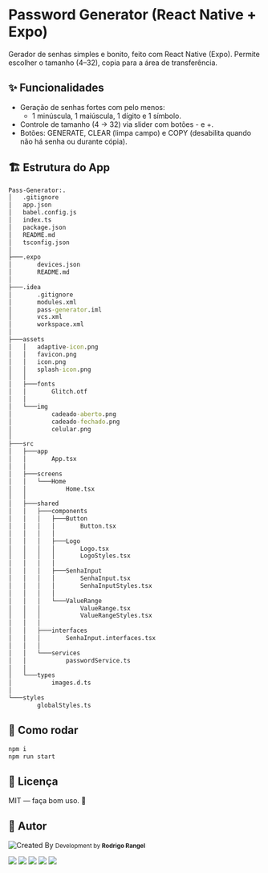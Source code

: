 # Password Generator (React Native + Expo)

Gerador de senhas simples e bonito, feito com React Native (Expo).
Permite escolher o tamanho (4–32), copia para a área de transferência.

## ✨ Funcionalidades

* Geração de senhas fortes com pelo menos:
    * 1 minúscula, 1 maiúscula, 1 dígito e 1 símbolo.
* Controle de tamanho (4 → 32) via slider com botões - e +.
* Botões: GENERATE, CLEAR (limpa campo) e COPY (desabilita quando não há senha ou durante cópia).


## 🏗️ Estrutura do App

```cmd
Pass-Generator:.
│   .gitignore
│   app.json
│   babel.config.js
│   index.ts
│   package.json
│   README.md
│   tsconfig.json
│
├───.expo
│       devices.json
│       README.md
│
├───.idea
│       .gitignore
│       modules.xml
│       pass-generator.iml
│       vcs.xml
│       workspace.xml
│
├───assets
│   │   adaptive-icon.png
│   │   favicon.png
│   │   icon.png
│   │   splash-icon.png
│   │
│   ├───fonts
│   │       Glitch.otf
│   │
│   └───img
│           cadeado-aberto.png
│           cadeado-fechado.png
│           celular.png
│
├───src
│   ├───app
│   │       App.tsx
│   │
│   ├───screens
│   │   └───Home
│   │           Home.tsx
│   │
│   ├───shared
│   │   ├───components
│   │   │   ├───Button
│   │   │   │       Button.tsx
│   │   │   │
│   │   │   ├───Logo
│   │   │   │       Logo.tsx
│   │   │   │       LogoStyles.tsx
│   │   │   │
│   │   │   ├───SenhaInput
│   │   │   │       SenhaInput.tsx
│   │   │   │       SenhaInputStyles.tsx
│   │   │   │
│   │   │   └───ValueRange
│   │   │           ValueRange.tsx
│   │   │           ValueRangeStyles.tsx
│   │   │
│   │   ├───interfaces
│   │   │       SenhaInput.interfaces.tsx
│   │   │
│   │   └───services
│   │           passwordService.ts
│   │
│   └───types
│           images.d.ts
│
└───styles
        globalStyles.ts
```

## 🚀 Como rodar

```cmd 
npm i
npm run start
```

## 📄 Licença

MIT — faça bom uso. 🙌

## 👤 Autor

![Created By](https://avatars.githubusercontent.com/u/53544561?v=4)
<small>Development by **Rodrigo Rangel**</small>

<div>
<a href="https://hangell.org" target="_blank"><img src="https://img.shields.io/badge/website-000000?style=for-the-badge&logo=About.me&logoColor=white" target="_blank"></a>
  <a href="https://play.google.com/store/apps/dev?id=5606456325281613718" target="_blank"><img src="https://img.shields.io/badge/Google_Play-414141?style=for-the-badge&logo=google-play&logoColor=white" target="_blank"></a>
  <a href="https://www.youtube.com/channel/UC8_zG7RFM2aMhI-p-6zmixw" target="_blank"><img src="https://img.shields.io/badge/YouTube-FF0000?style=for-the-badge&logo=youtube&logoColor=white" target="_blank"></a>
  <a href="https://www.facebook.com/hangell.org" target="_blank"><img src="	https://img.shields.io/badge/Facebook-1877F2?style=for-the-badge&logo=facebook&logoColor=white" target="_blank"></a>
  <a href="https://www.linkedin.com/in/rodrigo-rangel-a80810170" target="_blank"><img src="https://img.shields.io/badge/-LinkedIn-%230077B5?style=for-the-badge&logo=linkedin&logoColor=white" target="_blank"></a>
</div>
